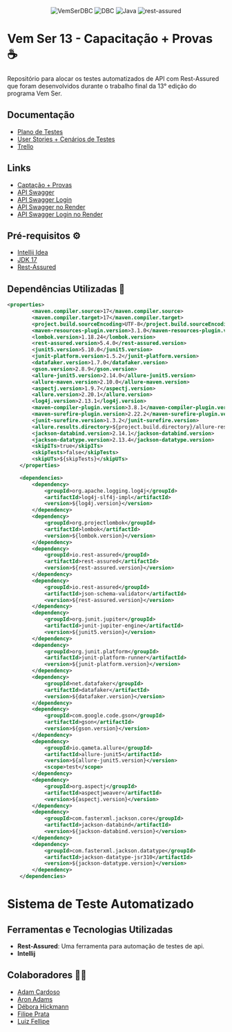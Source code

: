 <div align="center">
  <img alt="VemSerDBC" src="https://img.shields.io/badge/Vem Ser 13-00599C?style=for-the-badge&logo=java&logoColor=white">
  <img alt="DBC" src="https://img.shields.io/badge/DBC-00599C?style=for-the-badge&logo=java&logoColor=white">
  <img alt="Java" src="https://img.shields.io/badge/Java-Ff0000?style=for-the-badge&logo=coffeescript&logoColor=white">
  <img alt="rest-assured" src="https://img.shields.io/badge/rest--assured-512DA8?style=for-the-badge&logo=selenium&logoColor=white">
</div>


# Vem Ser 13 - Capacitação + Provas ☕

Repositório para alocar os testes automatizados de API com Rest-Assured que foram desenvolvidos durante o trabalho final da 13° edição do programa Vem Ser.

## Documentação
- [Plano de Testes](https://docs.google.com/document/d/1VYfTStATCmQv_4LrLfesFFRp3tFiYMGKj9X8MYQ-TIw)
- [User Stories + Cenários de Testes](https://drive.google.com/file/d/1sUtOdkRkSD8SSjM0HYnmp3xVuOXup5Eh/view)
- [Trello](https://trello.com/b/y0mKWbUq/captação-provas)

## Links
- [Captação + Provas](http://vemser-dbc.dbccompany.com.br:39000/vemser/vemser-front)
- [API Swagger](http://vemser-dbc.dbccompany.com.br:39000/vemser/captacao-back-release/swagger-ui/index.html)
- [API Swagger Login](http://vemser-dbc.dbccompany.com.br:39000/vemser/usuario-back/swagger-ui/index.html)
- [API Swagger no Render](https://captacao-back-release.onrender.com/swagger-ui/index.html#/Questão/criarQuestaoPratica)
- [API Swagger Login no Render](https://usuario-back.onrender.com/swagger-ui/index.html#/)


## Pré-requisitos ⚙️

- [Intellij Idea](https://www.jetbrains.com/idea/)
- [JDK 17](https://www.oracle.com/java/technologies/downloads/)
- [Rest-Assured](https://rest-assured.io)




## Dependências Utilizadas 👀

```pom.xml
<properties>
        <maven.compiler.source>17</maven.compiler.source>
        <maven.compiler.target>17</maven.compiler.target>
        <project.build.sourceEncoding>UTF-8</project.build.sourceEncoding>
        <maven-resources-plugin.version>3.1.0</maven-resources-plugin.version>
        <lombok.version>1.18.24</lombok.version>
        <rest-assured.version>5.4.0</rest-assured.version>
        <junit5.version>5.10.0</junit5.version>
        <junit-platform.version>1.5.2</junit-platform.version>
        <datafaker.version>1.7.0</datafaker.version>
        <gson.version>2.8.9</gson.version>
        <allure-junit5.version>2.14.0</allure-junit5.version>
        <allure-maven.version>2.10.0</allure-maven.version>
        <aspectj.version>1.9.7</aspectj.version>
        <allure.version>2.20.1</allure.version>
        <log4j.version>2.13.1</log4j.version>
        <maven-compiler-plugin.version>3.8.1</maven-compiler-plugin.version>
        <maven-surefire-plugin.version>2.22.2</maven-surefire-plugin.version>
        <junit-surefire.version>1.3.2</junit-surefire.version>
        <allure.results.directory>${project.build.directory}/allure-results</allure.results.directory>
        <jackson-databind.version>2.14.1</jackson-databind.version>
        <jackson-datatype.version>2.13.4</jackson-datatype.version>
        <skipITs>true</skipITs>
        <skipTests>false</skipTests>
        <skipUTs>${skipTests}</skipUTs>
    </properties>

    <dependencies>
        <dependency>
            <groupId>org.apache.logging.log4j</groupId>
            <artifactId>log4j-slf4j-impl</artifactId>
            <version>${log4j.version}</version>
        </dependency>
        <dependency>
            <groupId>org.projectlombok</groupId>
            <artifactId>lombok</artifactId>
            <version>${lombok.version}</version>
        </dependency>
        <dependency>
            <groupId>io.rest-assured</groupId>
            <artifactId>rest-assured</artifactId>
            <version>${rest-assured.version}</version>
        </dependency>
        <dependency>
            <groupId>io.rest-assured</groupId>
            <artifactId>json-schema-validator</artifactId>
            <version>${rest-assured.version}</version>
        </dependency>
        <dependency>
            <groupId>org.junit.jupiter</groupId>
            <artifactId>junit-jupiter-engine</artifactId>
            <version>${junit5.version}</version>
        </dependency>
        <dependency>
            <groupId>org.junit.platform</groupId>
            <artifactId>junit-platform-runner</artifactId>
            <version>${junit-platform.version}</version>
        </dependency>
        <dependency>
            <groupId>net.datafaker</groupId>
            <artifactId>datafaker</artifactId>
            <version>${datafaker.version}</version>
        </dependency>
        <dependency>
            <groupId>com.google.code.gson</groupId>
            <artifactId>gson</artifactId>
            <version>${gson.version}</version>
        </dependency>
        <dependency>
            <groupId>io.qameta.allure</groupId>
            <artifactId>allure-junit5</artifactId>
            <version>${allure-junit5.version}</version>
            <scope>test</scope>
        </dependency>
        <dependency>
            <groupId>org.aspectj</groupId>
            <artifactId>aspectjweaver</artifactId>
            <version>${aspectj.version}</version>
        </dependency>
        <dependency>
            <groupId>com.fasterxml.jackson.core</groupId>
            <artifactId>jackson-databind</artifactId>
            <version>${jackson-databind.version}</version>
        </dependency>
        <dependency>
            <groupId>com.fasterxml.jackson.datatype</groupId>
            <artifactId>jackson-datatype-jsr310</artifactId>
            <version>${jackson-datatype.version}</version>
        </dependency>
    </dependencies>
```

# Sistema de Teste Automatizado

## Ferramentas e Tecnologias Utilizadas

- **Rest-Assured**: Uma ferramenta para automação de testes de api.
- **Intellij**


## Colaboradores 🧑‍💻

- [Adam Cardoso](https://github.com/adamcardoso)
- [Aron Adams](https://github.com/AronAdamsRapetto)
- [Débora Hickmann](https://github.com/Deboraaahickmann)
- [Filipe Prata](https://github.com/FilipePrata)
- [Luiz Fellipe](https://github.com/luizfdarb)

